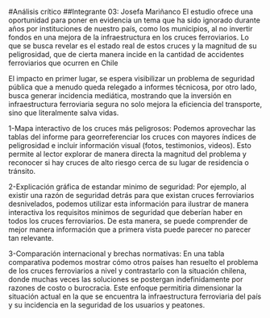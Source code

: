 #Análisis crítico
##Integrante 03: Josefa Mariñanco
El estudio ofrece una oportunidad para poner en evidencia un tema que ha sido ignorado durante años por instituciones de nuestro país, como los municipios, al no invertir fondos en una mejora de la infraestructura en los cruces ferroviarios. Lo que se busca revelar es el estado real de estos cruces y la magnitud de su peligrosidad, que de cierta manera incide en la cantidad de accidentes ferroviarios que ocurren en Chile

El impacto en primer lugar, se espera visibilizar un problema de seguridad pública que a menudo queda relegado a informes técnicosa, por otro lado, busca generar incidencia mediática, mostrando que la inversión en infraestructura ferroviaria segura no solo mejora la eficiencia del transporte, sino que literalmente salva vidas. 

1-Mapa interactivo de los cruces más peligrosos: Podemos aprovechar las tablas del informe para georreferenciar los cruces con mayores índices de peligrosidad e incluir información visual (fotos, testimonios, videos). Esto permite al lector explorar de manera directa la magnitud del problema y reconocer si hay cruces de alto riesgo cerca de su lugar de residencia o tránsito.

2-Explicación gráfica de estandar minimo de seguridad: Por ejemplo, al existir una razón de seguridad detrás para que existan cruces ferroviarios desnivelados, podemos utilizar esta información para ilustrar de manera interactiva los requisitos minimos de seguridad que deberían haber en todos los cruces ferroviarios.  De esta manera, se puede comprender de mejor manera información que a primera vista puede parecer no parecer tan relevante.

3-Comparación internacional y brechas normativas: En una tabla comparativa podemos mostrar cómo otros países han resuelto el problema de los cruces ferroviarios a nivel y contrastarlo con la situación chilena, donde muchas veces las soluciones se postergan indefinidamente por razones de costo o burocracia. Este enfoque permitiria dimensionar la situación actual en la que se encuentra la infraestructura ferroviaria del país y su incidencia en la seguridad de los usuarios y peatones.

